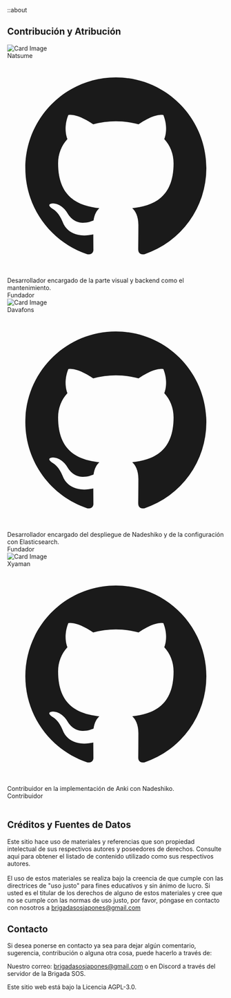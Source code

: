 ::about

## Contribución y Atribución

<div class="grid grid-cols-1 md:grid-cols-2 gap-4">
  <div
    class="border flex flex-col sm:flex-row dark:bg-neutral-800 dark:border-neutral-700 w-full"
  >
    <div class="relative w-full sm:w-48 h-48 flex-shrink-0">
      <img
        class="h-full w-full object-contain"
        src="../github/natsume_pfp.jpg"
        alt="Card Image"
      />
    </div>
    <div class="flex flex-col justify-between p-4">
      <div>
        <div class="text-lg font-bold text-gray-800 dark:text-white">
          Natsume
        </div>
        <div class="flex mt-2 space-x-3">
          <a href="https://github.com/Natsume-197" class="text-gray-400 hover:text-gray-500">
            <svg
              class="w-5 h-5"
              fill="currentColor"
              viewBox="0 0 24 24"
              aria-hidden="true"
            >
              <path
                fill-rule="evenodd"
                d="M12 2C6.477 2 2 6.484 2 12.017c0 4.425 2.865 8.18 6.839 9.504.5.092.682-.217.682-.483 0-.237-.008-.868-.013-1.703-2.782.605-3.369-1.343-3.369-1.343-.454-1.158-1.11-1.466-1.11-1.466-.908-.62.069-.608.069-.608 1.003.07 1.531 1.032 1.531 1.032.892 1.53 2.341 1.088 2.91.832.092-.647.35-1.088.636-1.338-2.22-.253-4.555-1.113-4.555-4.951 0-1.093.39-1.988 1.029-2.688-.103-.253-.446-1.272.098-2.65 0 0 .84-.27 2.75 1.026A9.564 9.564 0 0112 6.844c.85.004 1.705.115 2.504.337 1.909-1.296 2.747-1.027 2.747-1.027.546 1.379.202 2.398.1 2.651.64.7 1.028 1.595 1.028 2.688 0 3.848-2.339 4.695-4.566 4.943.359.309.678.92.678 1.855 0 1.338-.012 2.419-.012 2.747 0 .268.18.58.688.482A10.019 10.019 0 0022 12.017C22 6.484 17.522 2 12 2z"
                clip-rule="evenodd"
              />
            </svg>
          </a>
        </div>
      </div>
      <div class="mt-1 text-gray-500 dark:text-neutral-400">
        Desarrollador encargado de la parte visual y backend como el
        mantenimiento.
      </div>
      <div class="mt-5 sm:mt-auto">
        <div class="text-xs mt-2 text-gray-500 dark:text-neutral-500">
          Fundador
        </div>
      </div>
    </div>
  </div>

  <div
    class="border flex flex-col sm:flex-row dark:bg-neutral-800 dark:border-neutral-700 w-full"
  >
    <div class="relative w-full sm:w-48 h-48 flex-shrink-0">
      <img
        class="h-full w-full object-contain"
        src="../github/davafons_pfp.jpg"
        alt="Card Image"
      />
    </div>
    <div class="flex flex-col justify-between p-4">
      <div>
        <div class="text-lg font-bold text-gray-800 dark:text-white">
          Davafons
        </div>
        <div class="flex mt-2 space-x-3">
          <a href="https://github.com/davafons" class="text-gray-400 hover:text-gray-500">
            <svg
              class="w-5 h-5"
              fill="currentColor"
              viewBox="0 0 24 24"
              aria-hidden="true"
            >
              <path
                fill-rule="evenodd"
                d="M12 2C6.477 2 2 6.484 2 12.017c0 4.425 2.865 8.18 6.839 9.504.5.092.682-.217.682-.483 0-.237-.008-.868-.013-1.703-2.782.605-3.369-1.343-3.369-1.343-.454-1.158-1.11-1.466-1.11-1.466-.908-.62.069-.608.069-.608 1.003.07 1.531 1.032 1.531 1.032.892 1.53 2.341 1.088 2.91.832.092-.647.35-1.088.636-1.338-2.22-.253-4.555-1.113-4.555-4.951 0-1.093.39-1.988 1.029-2.688-.103-.253-.446-1.272.098-2.65 0 0 .84-.27 2.75 1.026A9.564 9.564 0 0112 6.844c.85.004 1.705.115 2.504.337 1.909-1.296 2.747-1.027 2.747-1.027.546 1.379.202 2.398.1 2.651.64.7 1.028 1.595 1.028 2.688 0 3.848-2.339 4.695-4.566 4.943.359.309.678.92.678 1.855 0 1.338-.012 2.419-.012 2.747 0 .268.18.58.688.482A10.019 10.019 0 0022 12.017C22 6.484 17.522 2 12 2z"
                clip-rule="evenodd"
              />
            </svg>
          </a>
        </div>
      </div>
      <div class="mt-1 text-gray-500 dark:text-neutral-400">
        Desarrollador encargado del despliegue de Nadeshiko y de la configuración con Elasticsearch.
      </div>
      <div class="mt-5 sm:mt-auto">
        <div class="text-xs mt-2 text-gray-500 dark:text-neutral-500">
          Fundador
        </div>
      </div>
    </div>
  </div>

  <div
    class="border flex flex-col sm:flex-row dark:bg-neutral-800 dark:border-neutral-700 w-full"
  >
    <div class="relative w-full sm:w-48 h-48 flex-shrink-0">
      <img
        class="h-full w-full object-contain"
        src="../github/xyaman_pfp.jpg"
        alt="Card Image"
      />
    </div>
    <div class="flex flex-col justify-between p-4">
      <div>
        <div class="text-lg font-bold text-gray-800 dark:text-white">
          Xyaman
        </div>
        <div class="flex mt-2 space-x-3">
          <a href="https://github.com/xyaman" class="text-gray-400 hover:text-gray-500">
            <svg
              class="w-5 h-5"
              fill="currentColor"
              viewBox="0 0 24 24"
              aria-hidden="true"
            >
              <path
                fill-rule="evenodd"
                d="M12 2C6.477 2 2 6.484 2 12.017c0 4.425 2.865 8.18 6.839 9.504.5.092.682-.217.682-.483 0-.237-.008-.868-.013-1.703-2.782.605-3.369-1.343-3.369-1.343-.454-1.158-1.11-1.466-1.11-1.466-.908-.62.069-.608.069-.608 1.003.07 1.531 1.032 1.531 1.032.892 1.53 2.341 1.088 2.91.832.092-.647.35-1.088.636-1.338-2.22-.253-4.555-1.113-4.555-4.951 0-1.093.39-1.988 1.029-2.688-.103-.253-.446-1.272.098-2.65 0 0 .84-.27 2.75 1.026A9.564 9.564 0 0112 6.844c.85.004 1.705.115 2.504.337 1.909-1.296 2.747-1.027 2.747-1.027.546 1.379.202 2.398.1 2.651.64.7 1.028 1.595 1.028 2.688 0 3.848-2.339 4.695-4.566 4.943.359.309.678.92.678 1.855 0 1.338-.012 2.419-.012 2.747 0 .268.18.58.688.482A10.019 10.019 0 0022 12.017C22 6.484 17.522 2 12 2z"
                clip-rule="evenodd"
              />
            </svg>
          </a>
          <!--
          <a href="#" class="text-gray-400 hover:text-gray-500">
            <svg
              class="w-5 h-5"
              fill="currentColor"
              viewBox="0 0 24 24"
              aria-hidden="true"
            >
              <path
                d="M8.29 20.251c7.547 0 11.675-6.253 11.675-11.675 0-.178 0-.355-.012-.53A8.348 8.348 0 0022 5.92a8.19 8.19 0 01-2.357.646 4.118 4.118 0 001.804-2.27 8.224 8.224 0 01-2.605.996 4.107 4.107 0 00-6.993 3.743 11.65 11.65 0 01-8.457-4.287 4.106 4.106 0 001.27 5.477A4.072 4.072 0 012.8 9.713v.052a4.105 4.105 0 003.292 4.022 4.095 4.095 0 01-1.853.07 4.108 4.108 0 003.834 2.85A8.233 8.233 0 012 18.407a11.616 11.616 0 006.29 1.84"
              />
            </svg>
          </a>-->
        </div>
      </div>
      <div class="mt-1 text-gray-500 dark:text-neutral-400">
        Contribuidor en la implementación de Anki con Nadeshiko.
      </div>
      <div class="mt-5 sm:mt-auto">
        <div class="text-xs mt-2 text-gray-500 dark:text-neutral-500">
          Contribuidor
        </div>
      </div>
    </div>
  </div>
</div>

<br/>

## Créditos y Fuentes de Datos

Este sitio hace uso de materiales y referencias que son propiedad intelectual de sus respectivos autores y poseedores de derechos. Consulte aquí para obtener el listado de contenido utilizado como sus respectivos autores.
<br/><br/>
El uso de estos materiales se realiza bajo la creencia de que cumple con las directrices de "uso justo" para fines educativos y sin ánimo de lucro. Si usted es el titular de los derechos de alguno de estos materiales y cree que no se cumple con las normas de uso justo, por favor, póngase en contacto con nosotros a brigadasosjapones@gmail.com

## Contacto

Si desea ponerse en contacto ya sea para dejar algún comentario, sugerencia, contribución o alguna otra cosa, puede hacerlo a través de:

Nuestro correo: brigadasosjapones@gmail.com o en Discord a través del servidor de la Brigada SOS.

Este sitio web está bajo la Licencia AGPL-3.0.
